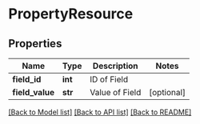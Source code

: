 # PropertyResource

## Properties
Name | Type | Description | Notes
------------ | ------------- | ------------- | -------------
**field_id** | **int** | ID of Field | 
**field_value** | **str** | Value of Field | [optional] 

[[Back to Model list]](../README.md#documentation-for-models) [[Back to API list]](../README.md#documentation-for-api-endpoints) [[Back to README]](../README.md)


